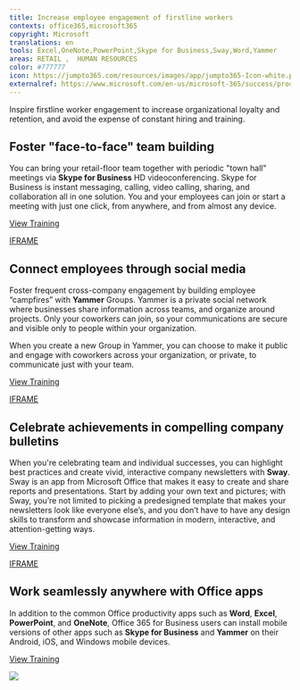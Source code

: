 ```yaml
---
title: Increase employee engagement of firstline workers
contexts: office365,microsoft365
copyright: Microsoft
translations: en
tools: Excel,OneNote,PowerPoint,Skype for Business,Sway,Word,Yammer
areas: RETAIL ,  HUMAN RESOURCES
color: #777777
icon: https://jumpto365.com/resources/images/app/jumpto365-Icon-white.png
externalref: https://www.microsoft.com/en-us/microsoft-365/success/productivitylibrary/increase-employee-engagement-of-firstline-workers
---
```

Inspire firstline worker engagement to increase organizational loyalty and retention, and avoid the expense of constant hiring and training.



## Foster "face-to-face" team building

You can bring your retail-floor team together with periodic "town hall" meetings via **Skype for Business** HD videoconferencing. Skype for Business is instant messaging, calling, video calling, sharing, and collaboration all in one solution. You and your employees can join or start a meeting with just one click, from anywhere, and from almost any device.

[View Training](https://support.office.com/article/Skype-for-Business-2016-training-eb2081bc-fd0a-4eda-94da-5a39f369ee74)

[IFRAME](https://www.microsoft.com/en-us/videoplayer/embed/RE1Tmri)

## Connect employees through social media

Foster frequent cross-company engagement by building employee “campfires” with **Yammer** Groups. Yammer is a private social network where businesses share information across teams, and organize around projects. Only your coworkers can join, so your communications are secure and visible only to people within your organization.

When you create a new Group in Yammer, you can choose to make it public and engage with coworkers across your organization, or private, to communicate just with your team.

[View Training](https://support.office.com/article/Say-hello-to-Yammer-02AC514E-CF1D-4060-9CDE-6038CA812EDE)

[IFRAME](https://www.microsoft.com/en-us/videoplayer/embed/RE1TZqJ)

## Celebrate achievements in compelling company bulletins

When you're celebrating team and individual successes, you can highlight best practices and create vivid, interactive company newsletters with **Sway**. Sway is an app from Microsoft Office that makes it easy to create and share reports and presentations. Start by adding your own text and pictures; with Sway, you’re not limited to picking a predesigned template that makes your newsletters look like everyone else’s, and you don’t have to have any design skills to transform and showcase information in modern, interactive, and attention-getting ways.

[View Training](https://support.office.com/article/Getting-Started-with-Sway-2076C468-63F4-4A89-AE5F-424796714A8A)

[IFRAME](https://www.microsoft.com/en-us/videoplayer/embed/RE1TBSV)

## Work seamlessly anywhere with Office apps

In addition to the common Office productivity apps such as **Word**, **Excel**, **PowerPoint**, and **OneNote**, Office 365 for Business users can install mobile versions of other apps such as **Skype for Business** and **Yammer** on their Android, iOS, and Windows mobile devices.

[View Training](https://support.office.com/article/Set-up-Office-apps-and-email-on-a-mobile-device-7dabb6cb-0046-40b6-81fe-767e0b1f014f)

![](http://img-prod-cms-rt-microsoft-com.akamaized.net/cms/api/am/imageFileData/RE1MN3E?ver=63cf)

